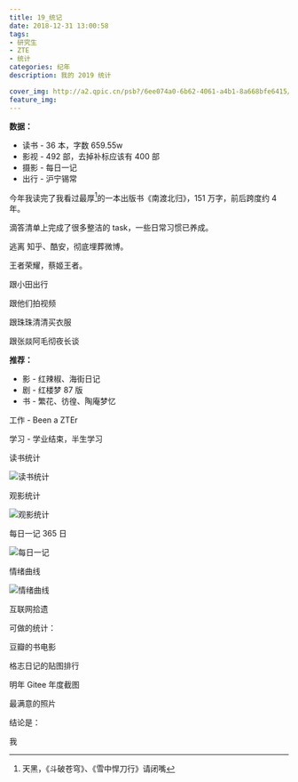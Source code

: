 ```yaml
---
title: 19_统记
date: 2018-12-31 13:00:58
tags:
- 研究生
- ZTE
- 统计
categories: 纪年
description: 我的 2019 统计

cover_img: http://a2.qpic.cn/psb?/6ee074a0-6b62-4061-a4b1-8a668bfe6415/Fg0dHP4hmkbVAA2jxXyWGbEG*WlOsNNvFcTeDvi9gYE!/b/dA0BAAAAAAAA&ek=1&kp=1&pt=0&tl=3&su=028768833&tm=1569643200&sce=0-12-12&rf=2-9
feature_img: 
---
```




**数据：**

- 读书 - 36 本，字数 659.55w
- 影视 - 492 部，去掉补标应该有 400 部
- 摄影 - 每日一记 
- 出行 - 沪宁锡常



今年我读完了我看过最厚[^1]的一本出版书《南渡北归》，151 万字，前后跨度约 4 年。

滴答清单上完成了很多整洁的 task，一些日常习惯已养成。

逃离 知乎、酷安，彻底埋葬微博。

王者荣耀，蔡姬王者。

跟小田出行

跟他们拍视频

跟珠珠清清买衣服

跟张燚阿毛彻夜长谈

**推荐：**

- 影 - 红辣椒、海街日记
- 剧 - 红楼梦 87 版
- 书 - 繁花、彷徨、陶庵梦忆



工作 - Been a ZTEr

学习 - 学业结束，半生学习



读书统计

![读书统计](http://a3.qpic.cn/psb?/6ee074a0-6b62-4061-a4b1-8a668bfe6415/MQ76eg*QcGqDX1st9*nceTtS6lOpN.cZK6ybgwnYKBk!/b/dN4AAAAAAAAA&ek=1&kp=1&pt=0&tl=3&su=051176097&tm=1569643200&sce=0-12-12&rf=2-9)



观影统计

![观影统计](http://a1.qpic.cn/psb?/6ee074a0-6b62-4061-a4b1-8a668bfe6415/FEeThGXEM05o0vIblqyriQqqE3s*dNg6xLLv7N3KFpM!/b/dIgBAAAAAAAA&ek=1&kp=1&pt=0&tl=3&su=094417553&tm=1569643200&sce=0-12-12&rf=2-9)



每日一记 365 日

![每日一记](http://a2.qpic.cn/psb?/6ee074a0-6b62-4061-a4b1-8a668bfe6415/Fg0dHP4hmkbVAA2jxXyWGbEG*WlOsNNvFcTeDvi9gYE!/b/dA0BAAAAAAAA&ek=1&kp=1&pt=0&tl=3&su=028768833&tm=1569643200&sce=0-12-12&rf=2-9)



情绪曲线

![情绪曲线](http://a4.qpic.cn/psb?/6ee074a0-6b62-4061-a4b1-8a668bfe6415/FxOW7lJlZbHsNLxtI7iJHA5lssGpgpwpoXHnsYRql4M!/b/dAsAAAAAAAAA&ek=1&kp=1&pt=0&tl=3&su=064824353&tm=1569643200&sce=0-12-12&rf=2-9)











互联网拾遗









可做的统计：

豆瓣的书电影

格志日记的贴图排行



明年 Gitee 年度截图

最满意的照片



结论是：

我









[^1]: 天黑，《斗破苍穹》、《雪中悍刀行》请闭嘴



